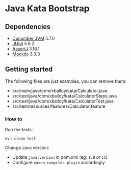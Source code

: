 # Java Kata Bootstrap

## Dependencies

- [Cucumber JVM](https://github.com/cucumber/cucumber-jvm) 5.7.0
- [JUnit](https://github.com/junit-team/junit5) 5.5.2
- [AssertJ](https://github.com/joel-costigliola/assertj-core) 3.16.1
- [Mockito](https://github.com/mockito/mockito) 3.3.3

## Getting started

The following files are just examples, you can remove them:

- src/main/java/com/xballoy/kata/Calculator.java
- src/test/java/com/xballoy/kata/CalculatorSteps.java
- src/test/java/com/xballoy/kata/CalculatorTest.java
- src/test/resources/features/Calculator.feature

### How to

Run the tests:
```
mvn clean test
```

Change Java version:

- Update `java.version` in pom.xml (eg: `1.8` or `11`)
- Configure `maven-compiler-plugin` accordingly
